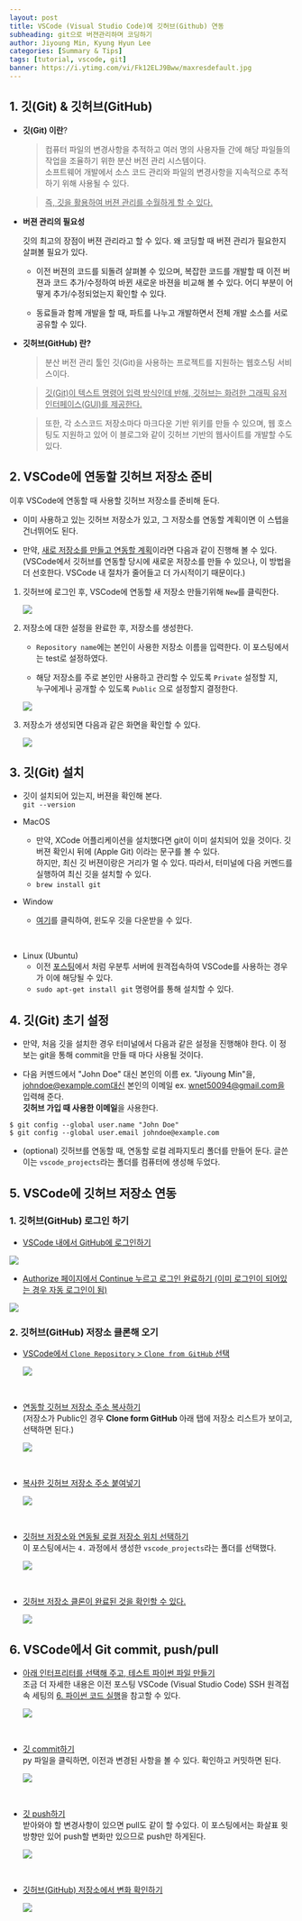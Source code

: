 ```yaml
---
layout: post
title: VSCode (Visual Studio Code)에 깃허브(Github) 연동
subheading: git으로 버젼관리하며 코딩하기
author: Jiyoung Min, Kyung Hyun Lee
categories: [Summary & Tips]
tags: [tutorial, vscode, git]
banner: https://i.ytimg.com/vi/Fk12ELJ9Bww/maxresdefault.jpg
---
```


## 1. 깃(Git) & 깃허브(GitHub)

- **깃(Git) 이란**?

    > 컴퓨터 파일의 변경사항을 추적하고 여러 명의 사용자들 간에 해당 파일들의 작업을 조율하기 위한 분산 버전 관리 시스템이다.   
    > 소프트웨어 개발에서 소스 코드 관리와 파일의 변경사항을 지속적으로 추적하기 위해 사용될 수 있다.

    > <u> 즉, 깃을 활용하여 버젼 관리를 수월하게 할 수 있다. </u>

- **버젼 관리의 필요성**

    깃의 최고의 장점이 버젼 관리라고 할 수 있다. 왜 코딩할 때 버젼 관리가 필요한지 살펴볼 필요가 있다.

   - 이전 버젼의 코드를 되돌려 살펴볼 수 있으며, 복잡한 코드를 개발할 때 이전 버젼과 코드 추가/수정하여 바뀐 새로운 바젼을 비교해 볼 수 있다. 어디 부분이 어떻게 추가/수정되었는지 확인할 수 있다.

   - 동료들과 함께 개발을 할 때, 파트를 나누고 개발하면서 전체 개발 소스를 서로 공유할 수 있다.

- **깃허브(GitHub) 란?**

    > 분산 버전 관리 툴인 깃(Git)을 사용하는 프로젝트를 지원하는 웹호스팅 서비스이다.   
    
    > <u>깃(Git)이 텍스트 명령어 입력 방식인데 반해, 깃허브는 화려한 그래픽 유저 인터페이스(GUI)를 제공한다.</u>   
    
    > 또한, 각 소스코드 저장소마다 마크다운 기반 위키를 만들 수 있으며, 웹 호스팅도 지원하고 있어 이 블로그와 같이 깃허브 기반의 웹사이트를 개발할 수도 있다.


## 2. VSCode에 연동할 깃허브 저장소 준비

이후 VSCode에 연동할 때 사용할 깃허브 저장소를 준비해 둔다.

- 이미 사용하고 있는 깃허브 저장소가 있고, 그 저장소를 연동할 계획이면 이 스텝을 건너뛰어도 된다.

-  만약, <u>새로 저장소를 만들고 연동할 계획</u>이라면 다음과 같이 진행해 볼 수 있다.   
   (VSCode에서 깃허브를 연동할 당시에 새로운 저장소를 만들 수 있으나, 이 방법을 더 선호한다. VSCode 내 절차가 줄어들고 더 가시적이기 때문이다.)

1. 깃허브에 로그인 후, VSCode에 연동할 새 저장소 만들기위해 `New`를 클릭한다.

    <img src="https://drive.google.com/uc?export=view&id=1QR0lBxJBcnUzafNBnRpKsXjq2PraXuU_">

2. 저장소에 대한 설정을 완료한 후, 저장소를 생성한다.
   
      - `Repository name`에는 본인이 사용한 저장소 이름을 입력한다. 이 포스팅에서는 test로 설정하였다.
  
      - 해당 저장소를 주로 본인만 사용하고 관리할 수 있도록 `Private` 설정할 지,    
      누구에게나 공개할 수 있도록 `Public` 으로 설정할지 결정한다.

    <img src="https://drive.google.com/uc?export=view&id=1VfWRX99-FLJvy9l655R4hvKRbBV0YHrX">

3. 저장소가 생성되면 다음과 같은 화면을 확인할 수 있다.
    
    <img src="https://drive.google.com/uc?export=view&id=1PsEiCuFMLhn9Con_v6PxmwUUq5ITyWox">


## 3. 깃(Git) 설치

- 깃이 설치되어 있는지, 버젼을 확인해 본다.   
  `git --version`

- MacOS
  - 만약, XCode 어플리케이션을 설치했다면 git이 이미 설치되어 있을 것이다. 깃 버젼 확인시 뒤에 (Apple Git) 이라는 문구를 볼 수 있다.    
    하지만, 최신 깃 버젼이랑은 거리가 멀 수 있다. 따라서, 터미널에 다음 커멘드를 실행하여 최신 깃을 설치할 수 있다.
  - `brew install git`

- Window
  - [여기](https://git-scm.com/download)를 클릭하여, 윈도우 깃을 다운받을 수 있다.
<br/>

- Linux (Ubuntu)
  - 이전 [포스팅](https://wnet500.github.io/summary%20&%20tips/2021/04/06/vscode-ssh.html)에서 처럼 우분투 서버에 원격접속하여 VSCode를 사용하는 경우가 이에 해당될 수 있다.
  - `sudo apt-get install git` 명령어를 통해 설치할 수 있다.


## 4. 깃(Git) 초기 설정

- 만약, 처음 깃을 설치한 경우 터미널에서 다음과 같은 설정을 진행해야 한다. 이 정보는 git을 통해 commit을 만들 때 마다 사용될 것이다.   

- 다음 커멘드에서 "John Doe" 대신 본인의 이름 ex. "Jiyoung Min"을,   
johndoe@example.com대신 본인의 이메일 ex. wnet50094@gmail.com을 입력해 준다.    
**깃허브 가입 때 사용한 이메일**을 사용한다.

```
$ git config --global user.name "John Doe"
$ git config --global user.email johndoe@example.com
```

- (optional) 깃허브를 연동할 때, 연동할 로컬 레파지토리 폴더를 만들어 둔다. 글쓴이는 `vscode_projects`라는 폴더를 컴퓨터에 생성해 두었다.


## 5. VSCode에 깃허브 저장소 연동

### 1. 깃허브(GitHub) 로그인 하기

- <u>VSCode 내에서 GitHub에 로그인하기</u>

<img src="https://drive.google.com/uc?export=view&id=1a6XYPc7kqbsaCxdYB_w2URuaKAxUeCT_">

<br/>

- <u>Authorize 페이지에서 Continue 누르고 로그인 완료하기 (이미 로그인이 되어있는 경우 자동 로그인이 됨)</u>

<img src="https://drive.google.com/uc?export=view&id=1ZoauQSbCbaxYR62wCSst-yw2PzR5JHwr">

<br/>


### 2. 깃허브(GitHub) 저장소 클론해 오기

- <u>VSCode에서 `Clone Repository` > `Clone from GitHub` 선택</u>

    <img src="https://drive.google.com/uc?export=view&id=1fis7oP9bVPHa4ii3Nz_hDnm7Qs9d1UHx">

<br/>


- <u>연동할 깃허브 저장소 주소 복사하기</u>   
  (저장소가 Public인 경우 **Clone form GitHub** 아래 탭에 저장소 리스트가 보이고, 선택하면 된다.)

    <img src="https://drive.google.com/uc?export=view&id=1JDdyEkEHdU5mdE_KJv5rH37-Bx7dz4rG">

<br/>


- <u>복사한 깃허브 저장소 주소 붙여넣기</u>

    <img src="https://drive.google.com/uc?export=view&id=1rEGOV9f1cQq4ZN4UgqogvGL4Hn2FE-1g">

<br/>


- <u>깃허브 저장소와 연동될 로컬 저장소 위치 선택하기</u>    
  이 포스팅에서는 `4.` 과정에서 생성한 `vscode_projects`라는 폴더를 선택했다.

    <img src="https://drive.google.com/uc?export=view&id=1pZU1EWTGD2Af_wGc3PfWSZP8OWgkCeC3">

<br/>


- <u>깃허브 저장소 클론이 완료된 것을 확인할 수 있다.</u>

    <img src="https://drive.google.com/uc?export=view&id=1cDEV5UvhQycNOC_fYWGjEgl9BbX5FPSJ">


## 6. VSCode에서 Git commit, push/pull

- <u>아래 인터프리터를 선택해 주고, 테스트 파이썬 파일 만들기</u>  
  조금 더 자세한 내용은 이전 포스팅 VSCode (Visual Studio Code) SSH 원격접속 세팅의 [6. 파이썬 코드 실행](https://wnet500.github.io/summary%20&%20tips/2021/04/06/vscode-ssh.html#h-6-%ED%8C%8C%EC%9D%B4%EC%8D%AC-%EC%BD%94%EB%93%9C-%EC%8B%A4%ED%96%89)을 참고할 수 있다.

    <img src="https://drive.google.com/uc?export=view&id=136zj_DhHBBk9BvhCzb3AjGtCi2D_XXrV">

<br/>


- <u>깃 commit하기</u>   
  py 파일을 클릭하면, 이전과 변경된 사항을 볼 수 있다. 확인하고 커밋하면 된다.

    <img src="https://drive.google.com/uc?export=view&id=1qFSyVz9D2ghxu6PZiF3tgTsbrSFuwL0g">

<br/>


- <u>깃 push하기</u>   
  받아와야 할 변경사항이 있으면 pull도 같이 할 수있다. 이 포스팅에서는 화살표 윗 방향만 있어 push할 변화만 있으므로 push만 하게된다.

    <img src="https://drive.google.com/uc?export=view&id=1EVhgF2LAG8-EIprYuJfYNvzEf1Ycj68C">

<br/>


- <u>깃허브(GitHub) 저장소에서 변화 확인하기</u>

    <img src="https://drive.google.com/uc?export=view&id=175Axc-8VDn9rLA3P1XzPYbMSjvvtBpB2">
